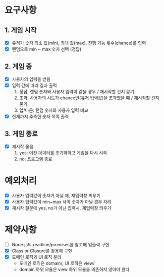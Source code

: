 # 요구사항

## 1. 게임 시작

- [x] 유저가 숫자 최소 값(min), 최대 값(max), 진행 가능 횟수(chance)를 입력
- [x] 랜덤으로 min ~ max 숫자 선택 (정답)

## 2. 게임 중

- [x] 사용자의 입력을 받음
- [x] 입력 값에 따라 결과 출력
  1. 정답: 랜덤 숫자와 사용자 입력이 같을 경우 / 재시작할 건지 묻기
  2. 초과: 사용자의 시도가 chance번(유저 입력값)을 초과했을 때 / 재시작할 건지 묻기
  3. 업/다운: 랜덤 숫자와 사용자 입력 비교
- [x] 현재까지 추측한 숫자 목록 출력

## 3. 게임 종료

- [x] 재시작 물음
  1. yes: 이전 데이터를 초기화하고 게임을 다시 시작
  2. no: 프로그램 종료

# 예외처리

- [x] 사용자 입력값이 숫자가 아닐 때, 재입력창 띄우기
- [x] 사용자 입력값이 min~max 사이 숫자가 아닐 경우 처리
- [x] 재시작 질문에 yes, no가 아닌 입력시, 재입력창 띄우기

# 제약사항

- [ ] Node.js의 readline/promises를 참고해 입출력 구현
- [x] Class or Closure를 활용해 구현
- [x] 도메인 로직과 UI 로직 분리
  - 도메인 로직은 domain/, UI 로직은 view/
  - domain 하위 모듈은 view 하위 모듈을 의존하지 않아야 한다
